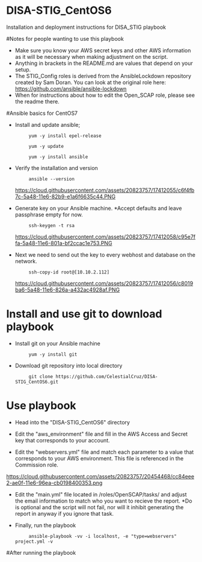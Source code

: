 # DISA-STIG_CentOS6
Installation and deployment instructions for DISA_STIG playbook

#Notes for people wanting to use this playbook
  - Make sure you know your AWS secret keys and other AWS information as it will be necessary when making adjustment on the script.  
  - Anything in brackets in the README.md are values that depend on your setup.
  - The STIG_Config roles is derived from the AnsibleLockdown repository created by Sam Doran. You can look at the original role here:
    https://github.com/ansible/ansible-lockdown
  - When for instructions about how to edit the Open_SCAP role, please see the readme there.

#Ansible basics for CentOS7
- Install and update ansible;

           yum -y install epel-release

           yum -y update

           yum -y install ansible

- Verify the installation and version

           ansible --version
           
  https://cloud.githubusercontent.com/assets/20823757/17412055/c6f4fb7c-5a48-11e6-82b9-e1a6f6635c44.PNG
  
- Generate key on your Ansible machine.
  *Accept defaults and leave passphrase empty for now.

           ssh-keygen -t rsa

  https://cloud.githubusercontent.com/assets/20823757/17412058/c95e7ffa-5a48-11e6-801a-bf2ccac1e753.PNG

- Next we need to send out the key to every webhost and database  on the network.

           ssh-copy-id root@[10.10.2.112]
  
  https://cloud.githubusercontent.com/assets/20823757/17412056/c8019ba6-5a48-11e6-826a-a432ac4928af.PNG
  
# Install and use git to download playbook
- Install git on your Ansible machine

           yum -y install git

- Download git repository into local directory

           git clone https://github.com/CelestialCruz/DISA-STIG_CentOS6.git

# Use playbook
- Head into the "DISA-STIG_CentOS6" directory

- Edit the "aws_environment" file and fill in the AWS Access and Secret key that corresponds to your account.

- Edit the "webservers.yml" file and match each parameter to a value that corresponds to your AWS environment. This file is referenced in the Commission role.

https://cloud.githubusercontent.com/assets/20823757/20454468/cc84eee2-ae0f-11e6-96ea-cb0198400353.png

- Edit the "main.yml" file located in /roles/OpenSCAP/tasks/ and adjust the email information to match who you want to recieve the report.   *Do is optional and the script will not fail, nor will it inhibit generating the report in anyway if you ignore that task.

- Finally, run the playbook

           ansible-playbook -vv -i localhost, -e "type=webservers" project.yml -v

#After running the playbook
